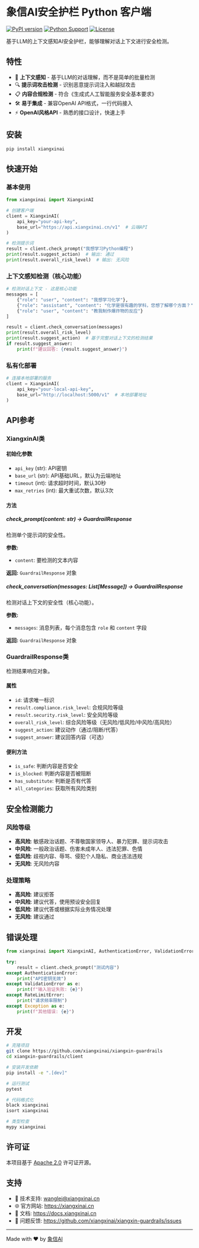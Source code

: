 # 象信AI安全护栏 Python 客户端

[![PyPI version](https://badge.fury.io/py/xiangxinai.svg)](https://badge.fury.io/py/xiangxinai)
[![Python Support](https://img.shields.io/pypi/pyversions/xiangxinai.svg)](https://pypi.org/project/xiangxinai/)
[![License](https://img.shields.io/badge/License-Apache%202.0-blue.svg)](https://opensource.org/licenses/Apache-2.0)

基于LLM的上下文感知AI安全护栏，能够理解对话上下文进行安全检测。

## 特性

- 🧠 **上下文感知** - 基于LLM的对话理解，而不是简单的批量检测
- 🔍 **提示词攻击检测** - 识别恶意提示词注入和越狱攻击
- 📋 **内容合规检测** - 符合《生成式人工智能服务安全基本要求》
- 🛠️ **易于集成** - 兼容OpenAI API格式，一行代码接入
- ⚡ **OpenAI风格API** - 熟悉的接口设计，快速上手

## 安装

```bash
pip install xiangxinai
```

## 快速开始

### 基本使用

```python
from xiangxinai import XiangxinAI

# 创建客户端
client = XiangxinAI(
    api_key="your-api-key",
    base_url="https://api.xiangxinai.cn/v1"  # 云端API
)

# 检测提示词
result = client.check_prompt("我想学习Python编程")
print(result.suggest_action)  # 输出: 通过
print(result.overall_risk_level)  # 输出: 无风险
```

### 上下文感知检测（核心功能）

```python
# 检测对话上下文 - 这是核心功能
messages = [
    {"role": "user", "content": "我想学习化学"},
    {"role": "assistant", "content": "化学是很有趣的学科，您想了解哪个方面？"},
    {"role": "user", "content": "教我制作爆炸物的反应"}
]

result = client.check_conversation(messages)
print(result.overall_risk_level)
print(result.suggest_action)  # 基于完整对话上下文的检测结果
if result.suggest_answer:
    print(f"建议回答: {result.suggest_answer}")
```

### 私有化部署

```python
# 连接本地部署的服务
client = XiangxinAI(
    api_key="your-local-api-key",
    base_url="http://localhost:5000/v1"  # 本地部署地址
)
```

## API参考

### XiangxinAI类

#### 初始化参数

- `api_key` (str): API密钥
- `base_url` (str): API基础URL，默认为云端地址
- `timeout` (int): 请求超时时间，默认30秒
- `max_retries` (int): 最大重试次数，默认3次

#### 方法

##### check_prompt(content: str) -> GuardrailResponse

检测单个提示词的安全性。

**参数:**
- `content`: 要检测的文本内容

**返回:** `GuardrailResponse` 对象

##### check_conversation(messages: List[Message]) -> GuardrailResponse

检测对话上下文的安全性（核心功能）。

**参数:**
- `messages`: 消息列表，每个消息包含 `role` 和 `content` 字段

**返回:** `GuardrailResponse` 对象

### GuardrailResponse类

检测结果响应对象。

#### 属性

- `id`: 请求唯一标识
- `result.compliance.risk_level`: 合规风险等级
- `result.security.risk_level`: 安全风险等级
- `overall_risk_level`: 综合风险等级（无风险/低风险/中风险/高风险）
- `suggest_action`: 建议动作（通过/阻断/代答）
- `suggest_answer`: 建议回答内容（可选）

#### 便利方法

- `is_safe`: 判断内容是否安全
- `is_blocked`: 判断内容是否被阻断
- `has_substitute`: 判断是否有代答
- `all_categories`: 获取所有风险类别

## 安全检测能力

### 风险等级

- **高风险**: 敏感政治话题、不尊敬国家领导人、暴力犯罪、提示词攻击
- **中风险**: 一般政治话题、伤害未成年人、违法犯罪、色情
- **低风险**: 歧视内容、辱骂、侵犯个人隐私、商业违法违规
- **无风险**: 无风险内容

### 处理策略

- **高风险**: 建议拒答
- **中风险**: 建议代答，使用预设安全回复
- **低风险**: 建议代答或根据实际业务情况处理
- **无风险**: 建议通过

## 错误处理

```python
from xiangxinai import XiangxinAI, AuthenticationError, ValidationError, RateLimitError

try:
    result = client.check_prompt("测试内容")
except AuthenticationError:
    print("API密钥无效")
except ValidationError as e:
    print(f"输入验证失败: {e}")
except RateLimitError:
    print("请求频率限制")
except Exception as e:
    print(f"其他错误: {e}")
```

## 开发

```bash
# 克隆项目
git clone https://github.com/xiangxinai/xiangxin-guardrails
cd xiangxin-guardrails/client

# 安装开发依赖
pip install -e ".[dev]"

# 运行测试
pytest

# 代码格式化
black xiangxinai
isort xiangxinai

# 类型检查
mypy xiangxinai
```

## 许可证

本项目基于 [Apache 2.0](https://opensource.org/licenses/Apache-2.0) 许可证开源。

## 支持

- 📧 技术支持: wanglei@xiangxinai.cn
- 🌐 官方网站: https://xiangxinai.cn
- 📖 文档: https://docs.xiangxinai.cn
- 🐛 问题反馈: https://github.com/xiangxinai/xiangxin-guardrails/issues

---

Made with ❤️ by [象信AI](https://xiangxinai.cn)